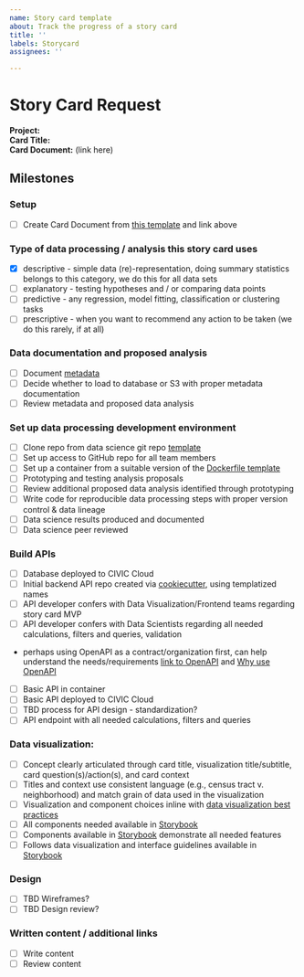 ```yaml
---
name: Story card template
about: Track the progress of a story card
title: ''
labels: Storycard
assignees: ''

---
```

# Story Card Request

**Project:**    
**Card Title:**        
**Card Document:** (link here)        

## Milestones

### Setup
- [ ] Create Card Document from [this template](https://docs.google.com/document/d/1aNBU5m5vc7coXbHzItJB9sUMAGufMVYEJZqXUkY40Gc/edit#) and link above     

### Type of data processing / analysis this story card uses 
- [x] descriptive - simple data (re)-representation, doing summary statistics belongs to this category, we do this for all data sets      
- [ ] explanatory - testing hypotheses and / or comparing data points     
- [ ] predictive - any regression, model fitting, classification or clustering tasks      
- [ ] prescriptive - when you want to recommend any action to be taken (we do this rarely, if at all)      

### Data documentation and proposed analysis
- [ ] Document [metadata](https://forms.gle/7aL8U3Y9ANNz9oda7)       
- [ ] Decide whether to load to database or S3 with proper metadata documentation       
- [ ] Review metadata and proposed data analysis      

### Set up data processing development environment   
- [ ] Clone repo from data science git repo [template](https://github.com/karenng-civicsoftware/HackORDataScienceTemplate)       
- [ ] Set up access to GitHub repo for all team members
- [ ] Set up a container from a suitable version of the [Dockerfile template](https://github.com/karenng-civicsoftware/HackORDataScienceTemplate/blob/master/build/Dockerfile)       
- [ ] Prototyping and testing analysis proposals       
- [ ] Review additional proposed data analysis identified through prototyping       
- [ ] Write code for reproducible data processing steps with proper version control & data lineage    
- [ ] Data science results produced and documented      
- [ ] Data science peer reviewed        

### Build APIs
- [ ] Database deployed to CIVIC Cloud      
- [ ] Initial backend API repo created via [cookiecutter](https://github.com/hackoregon/2019-backend-cookiecutter-django), using templatized names  
- [ ] API developer confers with Data Visualization/Frontend teams regarding story card MVP
- [ ] API developer confers with Data Scientists regarding all needed calculations, filters and queries, validation
- perhaps using OpenAPI as a contract/organization first, can help understand the needs/requirements [link to OpenAPI](https://swagger.io/docs/specification/about/) and 
[Why use OpenAPI](https://apievangelist.com/2018/04/03/openapi-is-the-contract-for-your-microservice/)

- [ ] Basic API in container       
- [ ] Basic API deployed to CIVIC Cloud       
- [ ] TBD process for API design - standardization?        
- [ ] API endpoint with all needed calculations, filters and queries        

### Data visualization:
- [ ] Concept clearly articulated through card title, visualization title/subtitle, card question(s)/action(s), and card context
- [ ] Titles and context use consistent language (e.g., census tract v. neighborhood) and match grain of data used in the visualization 
- [ ] Visualization and component choices inline with [data visualization best practices](https://docs.google.com/document/d/1t-9bQXNJDPHbsdiikel_GnRnIjRR_eG6J0m650QUidI/edit?pli=1#heading=h.twg0yldcvbia)        
- [ ] All components needed available in [Storybook](https://hackoregon.github.io/civic/)       
- [ ] Components available in [Storybook](https://hackoregon.github.io/civic/) demonstrate all needed features      
- [ ] Follows data visualization and interface guidelines available in [Storybook](https://hackoregon.github.io/civic/)       

### Design
- [ ] TBD Wireframes?     
- [ ] TBD Design review?     

### Written content / additional links
- [ ] Write content     
- [ ] Review content      
